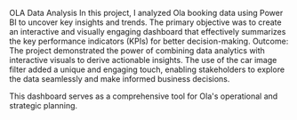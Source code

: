 OLA Data Analysis
In this project, I analyzed Ola booking data using Power BI to uncover key insights and trends. The primary objective was to create an interactive and visually engaging dashboard that effectively summarizes the key performance indicators (KPIs) for better decision-making.
Outcome:
The project demonstrated the power of combining data analytics with interactive visuals to derive actionable insights. The use of the car image filter added a unique and engaging touch, enabling stakeholders to explore the data seamlessly and make informed business decisions.

This dashboard serves as a comprehensive tool for Ola's operational and strategic planning.
